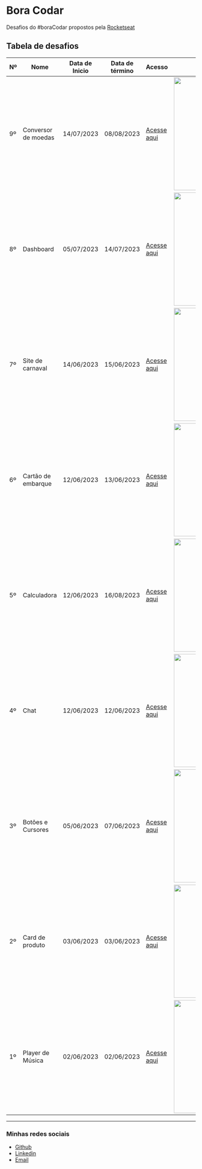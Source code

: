 # Bora Codar

Desafios do #boraCodar propostos pela [Rocketseat](https://www.rocketseat.com.br/)

## Tabela de desafios

| Nº  | Nome                | Data de Inicio | Data de término | Acesso                                                     | Preview                                                                                                             |
| --- | ------------------- | -------------- | --------------- | ---------------------------------------------------------- | ------------------------------------------------------------------------------------------------------------------- |
| 9º  | Conversor de moedas | 14/07/2023     | 08/08/2023      | [Acesse aqui](./desafios/09/index.html)                    | <a href="./desafios/09"><img width="300px" src="https://github.com/maykbrito/boracodar/raw/main/09/.github/preview.jpg" /></a> |
| 8º  | Dashboard           | 05/07/2023     | 14/07/2023      | [Acesse aqui](./desafios/08/index.html)                    | <a href="./desafios/08"><img width="300px" src="https://github.com/maykbrito/boracodar/raw/main/08/.github/preview.jpg" /></a> |
| 7º  | Site de carnaval    | 14/06/2023     | 15/06/2023      | [Acesse aqui](./desafios/07/index.html)                    | <a href="./desafios/07"><img width="300px" src="https://github.com/maykbrito/boracodar/raw/main/07/.github/preview.jpg" /></a> |
| 6º  | Cartão de embarque  | 12/06/2023     | 13/06/2023      | [Acesse aqui](./desafios/06/rocketseat-version/index.html) | <a href="./desafios/06"><img width="300px" src="https://github.com/maykbrito/boracodar/raw/main/06/.github/preview.jpg" /></a> |
| 5º  | Calculadora         | 12/06/2023     | 16/08/2023      | [Acesse aqui](./desafios/05/index.html)                    | <a href="./desafios/05"><img width="300px" src="https://github.com/maykbrito/boracodar/raw/main/05/.github/preview.jpg" /></a> |
| 4º  | Chat                | 12/06/2023     | 12/06/2023      | [Acesse aqui](./desafios/04/index.html)                    | <a href="./desafios/04"><img width="300px" src="https://github.com/maykbrito/boracodar/raw/main/04/.github/preview.jpg" /></a> |
| 3º  | Botões e Cursores   | 05/06/2023     | 07/06/2023      | [Acesse aqui](./desafios/03/index.html)                    | <a href="./desafios/03"><img width="300px" src="https://github.com/maykbrito/boracodar/raw/main/03/.github/preview.jpg" /></a> |
| 2º  | Card de produto     | 03/06/2023     | 03/06/2023      | [Acesse aqui](./desafios/02/index.html)                    | <a href="./desafios/02"><img width="300px" src="https://github.com/maykbrito/boracodar/raw/main/02/.github/preview.jpg" /></a> |
| 1º  | Player de Música    | 02/06/2023     | 02/06/2023      | [Acesse aqui](./desafios/01/index.html)                    | <a href="./desafios/01"><img width="300px" src="https://github.com/maykbrito/boracodar/raw/main/01/.github/preview.jpg" /></a> |

---

### Minhas redes sociais

- [Github](https://github.com/Akumanoir)
- [Linkedin](https://www.linkedin.com/in/cristiano-reis-6228b4215/)
- [Email](mailto:cristianoreisjr@outlook.com?)
